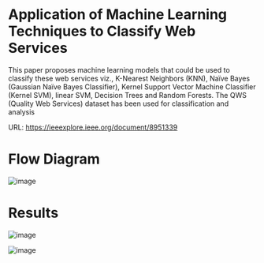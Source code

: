 # Application of Machine Learning Techniques to Classify Web Services

This paper proposes machine learning models that could be used to classify these web services viz., K-Nearest Neighbors (KNN), Naïve Bayes (Gaussian Naïve Bayes Classifier), Kernel Support Vector Machine Classifier (Kernel SVM), linear SVM, Decision Trees and Random Forests. The QWS (Quality Web Services) dataset has been used for classification and analysis

URL: https://ieeexplore.ieee.org/document/8951339

# Flow Diagram

![image](https://user-images.githubusercontent.com/55135185/159250707-a851934e-f40a-4906-b0bd-bd67d0db1498.png)

# Results

![image](https://user-images.githubusercontent.com/55135185/159251132-79f42c36-7d86-47a6-a45e-afa4dbb7ac5d.png)

![image](https://user-images.githubusercontent.com/55135185/159251290-23343457-4a9a-40b2-8095-8399cd21b5e2.png)
